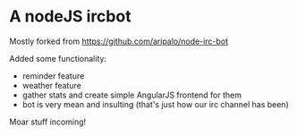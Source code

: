 # A nodeJS ircbot 

Mostly forked from https://github.com/aripalo/node-irc-bot

Added some functionality:
  - reminder feature
  - weather feature
  - gather stats and create simple AngularJS frontend for them
  - bot is very mean and insulting (that's just how our irc channel has been)
  
Moar stuff incoming!  

